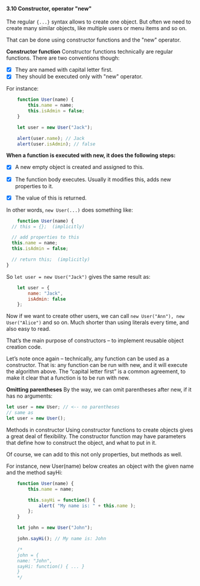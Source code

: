 #### 3.10 Constructor, operator "new"
The regular `{...}` syntax allows to create one object. But often we need to create many similar objects, like multiple users or menu items and so on.

That can be done using constructor functions and the "new" operator.

**Constructor function**
Constructor functions technically are regular functions. There are two conventions though:

- [x] They are named with capital letter first.
- [x] They should be executed only with "new" operator.

For instance:
```js
    function User(name) {
        this.name = name;
        this.isAdmin = false;
    }

    let user = new User("Jack");

    alert(user.name); // Jack
    alert(user.isAdmin); // false
```

**When a function is executed with new, it does the following steps:**

- [x] A new empty object is created and assigned to this.
- [x] The function body executes. Usually it modifies this, adds new properties to it.
- [x] The value of this is returned.


In other words, `new User(...)` does something like:

```js
    function User(name) {
  // this = {};  (implicitly)

  // add properties to this
  this.name = name;
  this.isAdmin = false;

  // return this;  (implicitly)
}
```

So `let user = new User("Jack")` gives the same result as:
```js
    let user = {
        name: "Jack",
        isAdmin: false
    };
```

Now if we want to create other users, we can call `new User("Ann"), new User("Alice")` and so on. Much shorter than using literals every time, and also easy to read.

That’s the main purpose of constructors – to implement reusable object creation code.

Let’s note once again – technically, any function can be used as a constructor. That is: any function can be run with new, and it will execute the algorithm above. The “capital letter first” is a common agreement, to make it clear that a function is to be run with new.

**Omitting parentheses**
By the way, we can omit parentheses after new, if it has no arguments:

```js
let user = new User; // <-- no parentheses
// same as
let user = new User();
```

Methods in constructor
Using constructor functions to create objects gives a great deal of flexibility. The constructor function may have parameters that define how to construct the object, and what to put in it.

Of course, we can add to this not only properties, but methods as well.

For instance, new User(name) below creates an object with the given name and the method sayHi:
```js
    function User(name) {
        this.name = name;

        this.sayHi = function() {
            alert( "My name is: " + this.name );
        };
    }

    let john = new User("John");

    john.sayHi(); // My name is: John

    /*
    john = {
    name: "John",
    sayHi: function() { ... }
    }
    */
```